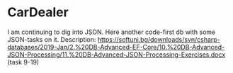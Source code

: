 # CarDealer
I am continuing to dig into JSON. Here another code-first db with some JSON-tasks on it. Description: https://softuni.bg/downloads/svn/csharp-databases/2019-Jan/2.%20DB-Advanced-EF-Core/10.%20DB-Advanced-JSON-Processing/11.%20DB-Advanced-JSON-Processing-Exercises.docx (task 9-19)

